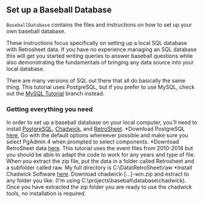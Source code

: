 ## Set up a Baseball Database

`BaseballDatabase` contains the files and instructions on how to set up your 
own baseball database.

These instructions focus specifically on setting up a local SQL database 
with Retrosheet data. If you have no experience managing an SQL database this 
will get you started writing queries to answer baseball questions while also 
demonstrating the fundamentals of bringing any data source into your 
local database.

There are many versions of SQL out there that all do basically the same thing. 
This tutorial uses PostgreSQL, but if you prefer to use MySQL, check out the 
[MySQL Tutorial](https://github.com/pmelgren/BaseballDatabase/tree/MySQL_tutorial)
branch instead. 

### Getting everything you need
In order to set up a baseball database on your local computer, you'll need to 
install [PostgreSQL](https://www.postgresql.org/), [Chadwick](http://chadwick.sourceforge.net/doc/index.html), 
and [RetroSheet](https://www.retrosheet.org/).
*Download PostgreSQL [here](https://www.enterprisedb.com/downloads/postgres-postgresql-downloads),
Go with the default options whereever possible and make sure you select PgAdmin 
4 when prompted to select components. 
*Download RetroSheet data [here](https://www.retrosheet.org/game.htm). This 
tutorial uses the event files from 2010-2018 but you should be able to adapt the 
code to work for any years and type of file. When you extract the zip file, put 
the data in a folder called Retrosheet and a subfolder called raw. My full 
directory is C:\Data\RetroSheet\raw
*Install Chadwick Software [here](https://github.com/chadwickbureau/chadwick/releases).
Download chadwick-[...]-win.zip and extract to any folder you like. (I'm using 
C:\projects\baseball\database\chadwick). Once you have extracted the zip folder
you are ready to use the chadwick tools, no installation is required.
